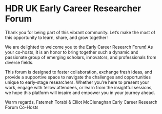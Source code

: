 # HDR UK Early Career Researcher Forum

Thank you for being part of this vibrant community. Let’s make the most of this opportunity to learn, share, and grow together!

We are delighted to welcome you to the Early Career Research Forum! As your co-hosts, it is an honor to bring together such a dynamic and passionate group of emerging scholars, innovators, and professionals from diverse fields.

This forum is designed to foster collaboration, exchange fresh ideas, and provide a supportive space to navigate the challenges and opportunities unique to early-stage researchers. Whether you're here to present your work, engage with fellow attendees, or learn from the insightful sessions, we hope this platform will inspire and empower you in your journey ahead.


Warm regards,
Fatemeh Torabi & Elliot McClenaghan
Early Career Research Forum Co-Hosts

